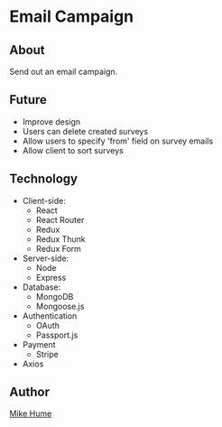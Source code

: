 # Email Campaign

## About

Send out an email campaign.

## Future 
- Improve design
- Users can delete created surveys
- Allow users to specify 'from' field on survey emails
- Allow client to sort surveys

## Technology

- Client-side:
  - React
  - React Router
  - Redux
  - Redux Thunk
  - Redux Form
- Server-side:
  - Node
  - Express
- Database:
  - MongoDB
  - Mongoose.js
- Authentication
  - OAuth
  - Passport.js
- Payment
  - Stripe
- Axios

## Author

[Mike Hume](https://michael.a.hume.com)
